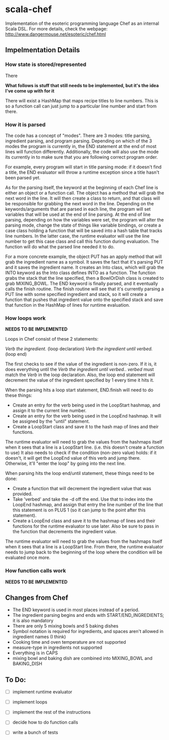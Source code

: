 scala-chef
==========

Implementation of the esoteric programming language Chef as an internal Scala DSL.
For more details, check the webpage: http://www.dangermouse.net/esoteric/chef.html

## Impelmentation Details

### How state is stored/represented

There 



**What follows is stuff that still needs to be implemented, but it's the idea
I've come up with for it**

There will exist a HashMap that maps recipe titles to line numbers. This is so
a function call can just jump to a particular line number and start from there.

### How it is parsed

The code has a concept of "modes". There are 3 modes: title parsing, ingredient
parsing, and program parsing. Depending on which of the 3 modes the program is
currently in, the END statement at the end of most lines will function
differently. Additionally, the code will also use the mode its currently in to
make sure that you are following correct program order.

For example, every program will start in title parsing mode: if it doesn't find
a title, the END evaluator will throw a runtime exception since a title hasn't
been parsed yet.

As for the parsing itself, the keyword at the beginning of each Chef line is
either an object or a function call. The object has a method that will grab the
next word in the line. It will then create a class to return, and that class
will be responsible for grabbing the next word in the line. Depending on the 
keywords/arguments that are parsed in each line, the program will set variables
that will be used at the end of line parsing. At the end of line parsing,
depending on how the variables were set, the program will alter the parsing
mode, change the state of things like variable bindings, or create a case class
holding a function that will be saved into a hash table that tracks line 
numbers. In the latter case, the runtime evaluator will use the line number
to get this case class and call this function during evaluation. The function
will do what the parsed line needed it to do.

For a more concrete example, the object PUT has an apply method that will grab 
the ingredient name as a symbol. It saves the fact that it's parsing PUT and
it saves the ingredient name. It creates an Into class, which will grab the
INTO keyword as the Into class defines INTO as a function. The function grabs
the stack that the line specified, then a BowlOrDish class is created to grab
MIXING_BOWL. The END keyword is finally parsed, and it eventually calls the
finish routine. The finish routine will see that it's currently parsing a
PUT line with some specified ingredient and stack, so it will create a function
that pushes that ingredient value onto the specified stack and save that
function in the HashMap of lines for runtime evaluation.

### How loops work

**NEEDS TO BE IMPLEMENTED**

Loops in Chef consist of these 2 statements:

*Verb the ingredient.* (loop declaration)
*Verb the ingredient until verbed.* (loop end)

The first checks to see if the value of the ingredient is non-zero. If it is,
it does everything until the *Verb the ingredient until verbed.*. *verbed* must
match the *Verb* in the loop declaration. Also, the loop end statement will
decrement the value of the ingredient specified by 1 every time it hits it.

When the parsing hits a loop start statement, END.finish will need to do these
things:

* Create an entry for the verb being used in the LoopStart hashmap, and assign
it to the current line number.
* Create an entry for the verb being used in the LoopEnd hashmap. It will be
assigned by the "until" statement.
* Create a LoopStart class and save it to the hash map of lines and their
functions.

The runtime evaluator will need to grab the values from the hashmaps itself
when it sees that a line is a LoopStart line. (i.e. this doesn't create a
function to use) It also needs to check if the condition (non-zero value)
holds: if it doesn't, it will get the LoopEnd value of this verb and jump
there. Otherwise, it'll "enter the loop" by going into the next line.

When parsing hits the loop end/until statement, these things need to be done:

* Create a function that will decrement the ingredient value that was provided.
* Take 'verbed' and take the -d off the end. Use that to index into the LoopEnd
hashmap, and assign that entry the line number of the line that this statement
is on PLUS 1 (so it can jump to the point after this statement).
* Create a LoopEnd class and save it to the hashmap of lines and their
functions for the runtime evaluator to use later. Also be sure to pass in the
function that decrements the ingredient value.

The runtime evaluator will need to grab the values from the hashmaps itself
when it sees that a line is a LoopStart line. From there, the runtime 
evaluator needs to jump back to the beginning of the loop where the condition
will be evaluated once more.

### How function calls work

**NEEDS TO BE IMPLEMENTED**



## Changes from Chef
* The END keyword is used in most places instead of a period.
* The ingredient parsing begins and ends with START/END_INGREDIENTS; it is also
mandatory
* There are only 5 mixing bowls and 5 baking dishes
* Symbol notation is required for ingredients, and spaces aren't allowed in
ingredient names (I think)
* Cooking time and oven temperature are not supported
* measure-type in ingredients not supported
* Everything is in CAPS
* mixing bowl and baking dish are combined into MIXING_BOWL and BAKING_DISH

## To Do:
- [ ] implement runtime evaluator
- [ ] implement loops
- [ ] implement the rest of the instructions
- [ ] decide how to do function calls
- [ ] write a bunch of tests

